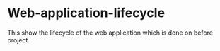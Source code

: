 # Web-application-lifecycle
This show the lifecycle of the web application which is done on before project.
